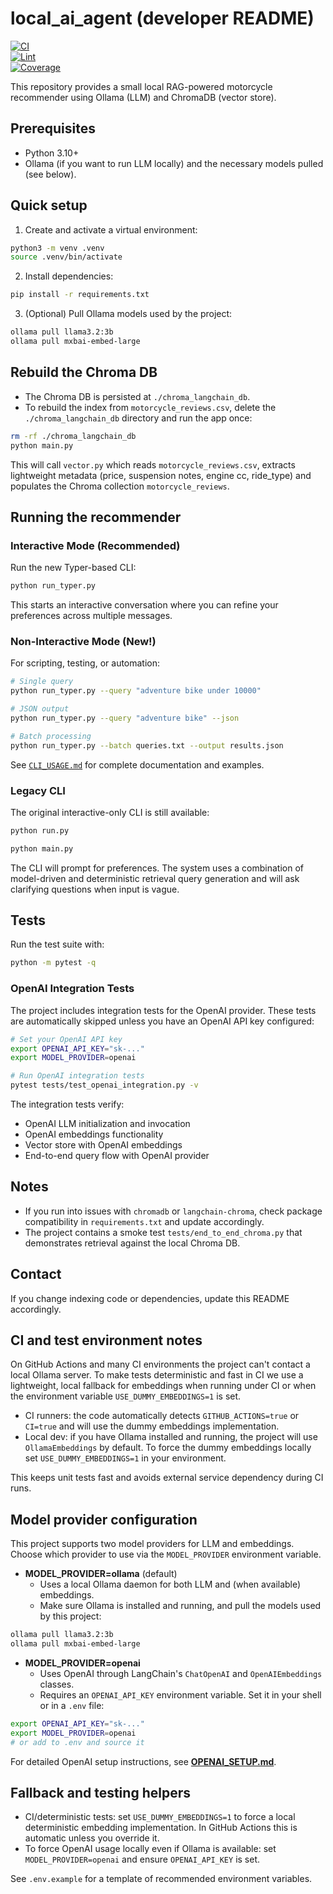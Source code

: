 # local_ai_agent (developer README)

[![CI](https://github.com/danielgaio/local_ai_agent/actions/workflows/ci.yml/badge.svg)](https://github.com/danielgaio/local_ai_agent/actions/workflows/ci.yml)  
[![Lint](https://github.com/danielgaio/local_ai_agent/actions/workflows/lint.yml/badge.svg)](https://github.com/danielgaio/local_ai_agent/actions/workflows/lint.yml)  
[![Coverage](https://github.com/danielgaio/local_ai_agent/actions/workflows/coverage.yml/badge.svg)](https://github.com/danielgaio/local_ai_agent/actions/workflows/coverage.yml)

This repository provides a small local RAG-powered motorcycle recommender using Ollama (LLM) and ChromaDB (vector store).

Prerequisites
-------------
- Python 3.10+
- Ollama (if you want to run LLM locally) and the necessary models pulled (see below).

Quick setup
-----------
1. Create and activate a virtual environment:

```bash
python3 -m venv .venv
source .venv/bin/activate
```

2. Install dependencies:

```bash
pip install -r requirements.txt
```

3. (Optional) Pull Ollama models used by the project:

```bash
ollama pull llama3.2:3b
ollama pull mxbai-embed-large
```

Rebuild the Chroma DB
---------------------
- The Chroma DB is persisted at `./chroma_langchain_db`.
- To rebuild the index from `motorcycle_reviews.csv`, delete the `./chroma_langchain_db` directory and run the app once:

```bash
rm -rf ./chroma_langchain_db
python main.py
```

This will call `vector.py` which reads `motorcycle_reviews.csv`, extracts lightweight metadata (price, suspension notes, engine cc, ride_type) and populates the Chroma collection `motorcycle_reviews`.

Running the recommender
-----------------------
### Interactive Mode (Recommended)
Run the new Typer-based CLI:

```bash
python run_typer.py
```

This starts an interactive conversation where you can refine your preferences across multiple messages.

### Non-Interactive Mode (New!)
For scripting, testing, or automation:

```bash
# Single query
python run_typer.py --query "adventure bike under 10000"

# JSON output
python run_typer.py --query "adventure bike" --json

# Batch processing
python run_typer.py --batch queries.txt --output results.json
```

See [`CLI_USAGE.md`](CLI_USAGE.md) for complete documentation and examples.

### Legacy CLI
The original interactive-only CLI is still available:

```bash
python run.py
```

```bash
python main.py
```

The CLI will prompt for preferences. The system uses a combination of model-driven and deterministic retrieval query generation and will ask clarifying questions when input is vague.

Tests
-----
Run the test suite with:

```bash
python -m pytest -q
```

### OpenAI Integration Tests

The project includes integration tests for the OpenAI provider. These tests are automatically skipped unless you have an OpenAI API key configured:

```bash
# Set your OpenAI API key
export OPENAI_API_KEY="sk-..."
export MODEL_PROVIDER=openai

# Run OpenAI integration tests
pytest tests/test_openai_integration.py -v
```

The integration tests verify:
- OpenAI LLM initialization and invocation
- OpenAI embeddings functionality
- Vector store with OpenAI embeddings
- End-to-end query flow with OpenAI provider

Notes
-----
- If you run into issues with `chromadb` or `langchain-chroma`, check package compatibility in `requirements.txt` and update accordingly.
- The project contains a smoke test `tests/end_to_end_chroma.py` that demonstrates retrieval against the local Chroma DB.

Contact
-------
If you change indexing code or dependencies, update this README accordingly.

CI and test environment notes
----------------------------
On GitHub Actions and many CI environments the project can't contact a local Ollama
server. To make tests deterministic and fast in CI we use a lightweight, local
fallback for embeddings when running under CI or when the environment variable
`USE_DUMMY_EMBEDDINGS=1` is set.

- CI runners: the code automatically detects `GITHUB_ACTIONS=true` or `CI=true`
	and will use the dummy embeddings implementation.
- Local dev: if you have Ollama installed and running, the project will use
	`OllamaEmbeddings` by default. To force the dummy embeddings locally set
	`USE_DUMMY_EMBEDDINGS=1` in your environment.

This keeps unit tests fast and avoids external service dependency during CI runs.

Model provider configuration
----------------------------
This project supports two model providers for LLM and embeddings. Choose which provider to use via the `MODEL_PROVIDER` environment variable.

- **MODEL_PROVIDER=ollama** (default)
  - Uses a local Ollama daemon for both LLM and (when available) embeddings.
  - Make sure Ollama is installed and running, and pull the models used by this project:

```bash
ollama pull llama3.2:3b
ollama pull mxbai-embed-large
```

- **MODEL_PROVIDER=openai**
  - Uses OpenAI through LangChain's `ChatOpenAI` and `OpenAIEmbeddings` classes.
  - Requires an `OPENAI_API_KEY` environment variable. Set it in your shell or in a `.env` file:

```bash
export OPENAI_API_KEY="sk-..."
export MODEL_PROVIDER=openai
# or add to .env and source it
```

For detailed OpenAI setup instructions, see [**OPENAI_SETUP.md**](OPENAI_SETUP.md).

Fallback and testing helpers
----------------------------
- CI/deterministic tests: set `USE_DUMMY_EMBEDDINGS=1` to force a local deterministic embedding implementation. In GitHub Actions this is automatic unless you override it.
- To force OpenAI usage locally even if Ollama is available: set `MODEL_PROVIDER=openai` and ensure `OPENAI_API_KEY` is set.

See `.env.example` for a template of recommended environment variables.
